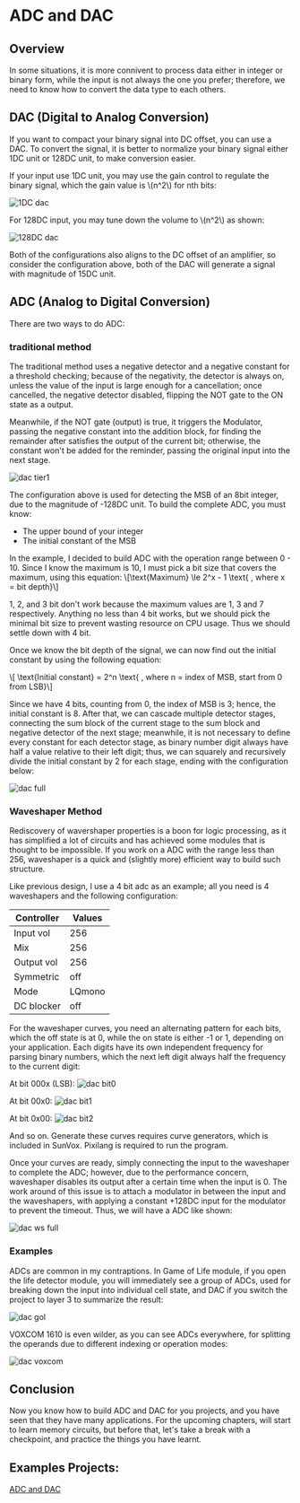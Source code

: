 # ADC and DAC

## Overview
In some situations, it is more connivent to process data either in integer or binary form, while the input is not always the one you prefer; therefore, we need to know how to convert the data type to each others.

## DAC (Digital to Analog Conversion)
If you want to compact your binary signal into DC offset, you can use a DAC. To convert the signal, it is better to normalize your binary signal either 1DC unit or 128DC unit, to make conversion easier.

If your input use 1DC unit, you may use the gain control to regulate the binary signal, which the gain value is \\(n^2\\) for nth bits:

![1DC dac](../images/combination_circuits/1DC_DAC.png)

For 128DC input, you may tune down the volume to \\(n^2\\) as shown:

![128DC dac](../images/combination_circuits/128DC_DAC.png)

Both of the configurations also aligns to the DC offset of an amplifier, so consider the configuration above, both of the DAC will generate a signal with magnitude of 15DC unit.

## ADC (Analog to Digital Conversion)
There are two ways to do ADC:

### traditional method

The traditional method uses a negative detector and a negative constant for a threshold checking; because of the negativity, the detector is always on, unless the value of the input is large enough for a cancellation; once cancelled, the negative detector disabled, flipping the NOT gate to the ON state as a output.

Meanwhile, if the NOT gate (output) is true, it triggers the Modulator, passing the negative constant into the addition block, for finding the remainder after satisfies the output of the current bit; otherwise, the constant won't be added for the reminder, passing the original input into the next stage.

![dac tier1](../images/combination_circuits/adc_tier1.png)

The configuration above is used for detecting the MSB of an 8bit integer, due to the magnitude of -128DC unit. To build the complete ADC, you must know:

- The upper bound of your integer
- The initial constant of the MSB

In the example, I decided to build ADC with the operation range between 0 - 10. Since I know the maximum is 10, I must pick a bit size that covers the maximum, using this equation:
\\[\text{Maximum} \le 2^x - 1 \text{ , where x = bit depth}\\]

1, 2, and 3 bit don't work because the maximum values are 1, 3 and 7 respectively. Anything no less than 4 bit works, but we should pick the minimal bit size to prevent wasting resource on CPU usage. Thus we should settle down with 4 bit.

Once we know the bit depth of the signal, we can now find out the initial constant by using the following equation:

\\[ \text{Initial constant} = 2^n \text{ , where n = index of MSB, start from 0 from LSB}\\]

Since we have 4 bits, counting from 0, the index of MSB is 3; hence, the initial constant is 8. After that, we can cascade multiple detector stages, connecting the sum block of the current stage to the sum block and negative detector of the next stage; meanwhile, it is not necessary to define every constant for each detector stage, as binary number digit always have half a value relative to their left digit; thus, we can squarely and recursively divide the initial constant by 2 for each stage, ending with the configuration below:

![dac full](../images/combination_circuits/adc.png)


### Waveshaper Method

Rediscovery of wavershaper properties is a boon for logic processing, as it has simplified a lot of circuits and has achieved some modules that is thought to be impossible. If you work on a ADC with the range less than 256, waveshaper is a quick and (slightly more) efficient way to build such structure.

Like previous design, I use a 4 bit adc as an example; all you need is 4 waveshapers and the following configuration:

| Controller | Values                                   |
|------------|------------------------------------------|
| Input vol  | 256                                      |
| Mix        | 256                                      |
| Output vol | 256                                      |
| Symmetric  | off                                      |
| Mode       | LQmono                                   |
| DC blocker | off                                      |

For the waveshaper curves, you need an alternating pattern for each bits, which the off state is at 0, while the on state is either -1 or 1, depending on your application. Each digits have its own independent frequency for parsing binary numbers, which the next left digit always half the frequency to the current digit: 

At bit 000x (LSB):
![dac bit0](../images/combination_circuits/bit0_adc.png)

At bit 00x0:
![dac bit1](../images/combination_circuits/bit1_adc.png)

At bit 0x00:
![dac bit2](../images/combination_circuits/bit2_adc.png)

And so on. Generate these curves requires curve generators, which is included in SunVox. Pixilang is required to run the program. 

Once your curves are ready, simply connecting the input to the waveshaper to complete the ADC; however, due to the performance concern, waveshaper disables its output after a certain time when the input is 0. The work around of this issue is to attach a modulator in between the input and the waveshapers, with applying a constant +128DC input for the modulator to prevent the timeout. Thus, we will have a ADC like shown:

![dac ws full](../images/combination_circuits/adc_ws_full.png)



### Examples

ADCs are common in my contraptions. In Game of Life module, if you open the life detector module, you will immediately see a group of ADCs, used for breaking down the input into individual cell state, and DAC if you switch the project to layer 3 to summarize the result:

![dac gol](../images/combination_circuits/gol_adcdac.png)


VOXCOM 1610 is even wilder, as you can see ADCs everywhere, for splitting the operands due to different indexing or operation modes:

![dac voxcom](../images/combination_circuits/adc_everywhere_f.png)


## Conclusion
Now you know how to build ADC and DAC for you projects, and you have seen that they have many applications. For the upcoming chapters, will start to learn memory circuits, but before that, let's take a break with a checkpoint, and practice the things you have learnt.

## Examples Projects:
[ADC and DAC](../example_projects/fundamental/1.14-ADC_and_DAC.sunvox)
